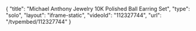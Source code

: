 {
    "title": "Michael Anthony Jewelry 10K Polished Ball Earring Set",
    "type": "solo",
    "layout": "iframe-static",
    "videoId": "112327744",
    "url": "\/tvpembed\/112327744"
}
